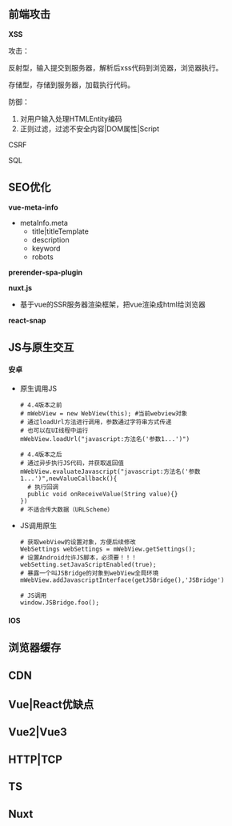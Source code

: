 ## 前端攻击

**XSS**

攻击：

反射型，输入提交到服务器，解析后xss代码到浏览器，浏览器执行。

存储型，存储到服务器，加载执行代码。

防御：

1. 对用户输入处理HTMLEntity编码
2. 正则过滤，过滤不安全内容|DOM属性|Script

CSRF

SQL

## SEO优化

**vue-meta-info**

- metaInfo.meta
  - title|titleTemplate
  - description
  - keyword
  - robots

**prerender-spa-plugin**

**nuxt.js**

- 基于vue的SSR服务器渲染框架，把vue渲染成html给浏览器

**react-snap**

## JS与原生交互

#### 安卓

- 原生调用JS

  ~~~shell
  # 4.4版本之前
  # mWebView = new WebView(this); #当前webview对象
  # 通过loadUrl方法进行调用，参数通过字符串方式传递
  # 也可以在UI线程中运行
  mWebView.loadUrl("javascript:方法名('参数1...')")
  ~~~

  ~~~shell
  # 4.4版本之后
  # 通过异步执行JS代码，并获取返回值
  mWebView.evaluateJavascript("javascript:方法名('参数1...')",newValueCallback(){
    # 执行回调
    public void onReceiveValue(String value){}
  })
  # 不适合传大数据（URLScheme）
  ~~~

- JS调用原生

  ~~~shell
  # 获取webView的设置对象，方便后续修改
  WebSettings webSettings = mWebView.getSettings();
  # 设置Android允许JS脚本，必须要！！！
  webSetting.setJavaScriptEnabled(true);
  # 暴露一个叫JSBridge的对象到webView全局环境
  mWebView.addJavascriptInterface(getJSBridge(),'JSBridge')
  ~~~

  ~~~shell
  # JS调用
  window.JSBridge.foo();
  ~~~

#### IOS

## 浏览器缓存

## CDN

## Vue|React优缺点

## Vue2|Vue3

## HTTP|TCP

## TS

## Nuxt

